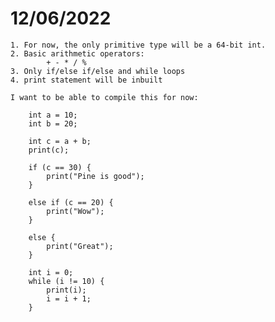 <h1>12/06/2022</h1>

    1. For now, the only primitive type will be a 64-bit int.
    2. Basic arithmetic operators:
            + - * / %
    3. Only if/else if/else and while loops
    4. print statement will be inbuilt

    I want to be able to compile this for now:
        
        int a = 10;
        int b = 20;

        int c = a + b;
        print(c);
        
        if (c == 30) {
            print("Pine is good");
        }

        else if (c == 20) {
            print("Wow");
        }

        else {
            print("Great");
        }

        int i = 0;
        while (i != 10) {
            print(i);
            i = i + 1;
        }

